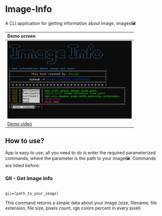 # Image-Info
A CLI application for getting information about image, images🖼️

| Demo screen |
| :---------------------|
| <img width="400" height="250" src=".github/screen.png"> |
| <a href=".github/demo.mp4">Demo video</a> |

## How to use?
App is easy to use; all you need to do is enter the required parameterized commands, where the parameter is the path to your image🖼️. Commands are listed before:

### GII - Get Image Info
##
    gii=(path_to_your_image)
This command returns a simple data about your image (size, filename, file extension, file size, pixels count, rgb colors percent in every pixel)
